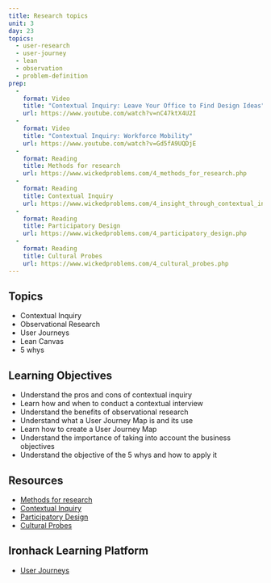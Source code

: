 ```yaml
---
title: Research topics
unit: 3
day: 23
topics:
  - user-research
  - user-journey
  - lean
  - observation
  - problem-definition
prep:
  -
    format: Video
    title: "Contextual Inquiry: Leave Your Office to Find Design Ideas"
    url: https://www.youtube.com/watch?v=nC47ktX4U2I
  -
    format: Video
    title: "Contextual Inquiry: Workforce Mobility"
    url: https://www.youtube.com/watch?v=Gd5fA9UQDjE
  -
    format: Reading
    title: Methods for research
    url: https://www.wickedproblems.com/4_methods_for_research.php
  -
    format: Reading
    title: Contextual Inquiry
    url: https://www.wickedproblems.com/4_insight_through_contextual_inquiry.php
  -
    format: Reading
    title: Participatory Design
    url: https://www.wickedproblems.com/4_participatory_design.php
  -
    format: Reading
    title: Cultural Probes
    url: https://www.wickedproblems.com/4_cultural_probes.php
---
```


Topics
------

- Contextual Inquiry
- Observational Research
- User Journeys
- Lean Canvas
- 5 whys


Learning Objectives
-------------------

- Understand the pros and cons of contextual inquiry
- Learn how and when to conduct a contextual interview
- Understand the benefits of observational research
- Understand what a User Journey Map is and its use
- Learn how to create a User Journey Map
- Understand the importance of taking into account the business objectives
- Understand the objective of the 5 whys and how to apply it


Resources
----------
- [Methods for research](https://www.wickedproblems.com/4_methods_for_research.php)
- [Contextual Inquiry](https://www.wickedproblems.com/4_insight_through_contextual_inquiry.php)
- [Participatory Design](https://www.wickedproblems.com/4_participatory_design.php)
- [Cultural Probes](https://www.wickedproblems.com/4_cultural_probes.php)


Ironhack Learning Platform
-----------

- [User Journeys](http://learn.ironhack.com/#/learning_unit/7021)
